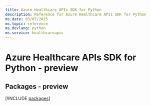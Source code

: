 ```yaml
---
title: Azure Healthcare APIs SDK for Python
description: Reference for Azure Healthcare APIs SDK for Python
ms.date: 03/07/2025
ms.topic: reference
ms.devlang: python
ms.service: healthcareapis
---
```

# Azure Healthcare APIs SDK for Python - preview
## Packages - preview
[!INCLUDE [packages](healthcare-apis-index.md)]